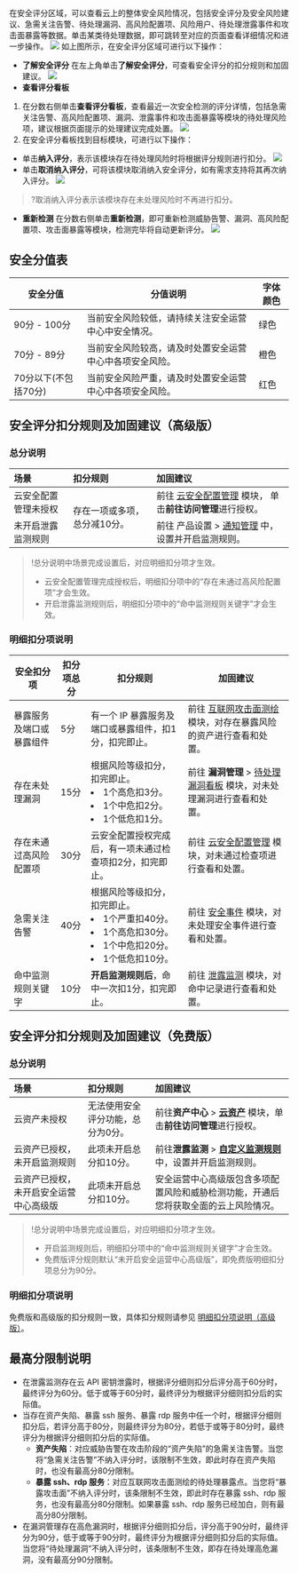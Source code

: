 在安全评分区域，可以查看云上的整体安全风险情况，包括安全评分及安全风险建议、急需关注告警、待处理漏洞、高风险配置项、风险用户、待处理泄露事件和攻击面暴露等数据。单击某类待处理数据，即可跳转至对应的页面查看详细情况和进一步操作。
![](https://qcloudimg.tencent-cloud.cn/raw/2534fa544e11e6462b27d0692e26e22e.png)
如上图所示，在安全评分区域可进行以下操作：
- **了解安全评分**
在左上角单击**了解安全评分**，可查看安全评分的扣分规则和加固建议。
![](https://qcloudimg.tencent-cloud.cn/raw/8fa18b77f536b220efca875c7074eef8.png)
- **查看评分看板**
 1. 在分数右侧单击**查看评分看板**，查看最近一次安全检测的评分详情，包括急需关注告警、高风险配置项、漏洞、泄露事件和攻击面暴露等模块的待处理风险项，建议根据页面提示的处理建议完成处置。
![](https://qcloudimg.tencent-cloud.cn/raw/0ae5e89840a4a8c49af388f3c53578b7.png)
 2. 在安全评分看板找到目标模块，可进行以下操作：
   - 单击**纳入评分**，表示该模块存在待处理风险时将根据评分规则进行扣分。
   ![](https://qcloudimg.tencent-cloud.cn/raw/af8443e35f1048cd3583b92e5ea4f584.png)
   - 单击**取消纳入评分**，可将该模块取消纳入安全评分，如有需求支持将其再次纳入评分。
![](https://qcloudimg.tencent-cloud.cn/raw/2a68c3753e54acfffa12972d9a09cbdf.png)
>?取消纳入评分表示该模块存在未处理风险时不再进行扣分。
- **重新检测**
在分数右侧单击**重新检测**，即可重新检测威胁告警、漏洞、高风险配置项、攻击面暴露等模块，检测完毕将自动更新评分。
![](https://qcloudimg.tencent-cloud.cn/raw/0c9ecf8049c2ec6e599a8578cfd33c1c.png)


## 安全分值表

| 安全分值 | 分值说明 | 字体颜色 |
|---------|---------|---------|
|90分 - 100分|	当前安全风险较低，请持续关注安全运营中心中安全情况。	|绿色|
|70分 - 89分	|当前安全风险较高，请及时处置安全运营中心中各项安全风险。|	橙色|
|70分以下(不包括70分)|	当前安全风险严重，请及时处置安全运营中心中各项安全风险。	|红色|

## 安全评分扣分规则及加固建议（高级版）
### 总分说明
<table>
<thead>
<tr>
<th align="left">场景</th>
<th align="left">扣分规则</th>
<th align="left">加固建议</th>
</tr>
</thead>
<tbody><tr>
<td>云安全配置管理未授权</td>
 <td  rowspan=2 >存在一项或多项，总分减10分。</td>
<td>前往 <a href = "https://console.cloud.tencent.com/ssav2/config">云安全配置管理</a> 模块， 单击<strong>前往访问管理</strong>进行授权。</td>
</tr>
<tr>
<td>未开启泄露监测规则</td>
<td>前往 产品设置 &gt; <a href = "https://console.cloud.tencent.com/ssav2/setting/notify">通知管理</a> 中，设置并开启监测规则。</td>
</tr>
</tbody></table>

>!总分说明中场景完成设置后，对应明细扣分项才生效。
>- 云安全配置管理完成授权后，明细扣分项中的“存在未通过高风险配置项”才会生效。
>- 开启泄露监测规则后，明细扣分项中的“命中监测规则关键字”才会生效。

### 明细扣分项说明[](id:MXKFSM)
| **安全扣分项**           | **扣分项总分** | **扣分规则**                                                 | **加固建议**                                                 |
| ------------------------ | -------------- | ------------------------------------------------------------ | ------------------------------------------------------------ |
| 暴露服务及端口或暴露组件 | 5分            | 有一个 IP 暴露服务及端口或暴露组件，扣1分，扣完即止。        | 前往 [互联网攻击面测绘](https://console.cloud.tencent.com/ssav2/assetmap) 模块，对存在暴露风险的资产进行查看和处置。 |
| 存在未处理漏洞           | 15分           | 根据风险等级扣分，扣完即止。<li>1个高危扣3分。</li><li>1个中危扣2分。</li><li>1个低危扣1分。</li> | 前往 **漏洞管理** > [待处理漏洞看板](https://console.cloud.tencent.com/ssav2/vulner) 模块，对未处理漏洞进行查看和处置。 |
| 存在未通过高风险配置项   | 30分           | 云安全配置授权完成后，有一项未通过检查项扣2分，扣完即止。    | 前往 [云安全配置管理](https://console.cloud.tencent.com/ssav2/config) 模块，对未通过检查项进行查看和处置。 |
| 急需关注告警             | 40分           | 根据风险等级扣分，扣完即止。<li>1个严重扣40分。</li><li>1个高危扣30分。</li><li>1个中危扣20分。</li><li>1个低危扣10分。</li> | 前往 [安全事件](https://console.cloud.tencent.com/ssav2/event) 模块，对未处理安全事件进行查看和处置。 |
| 命中监测规则关键字       | 10分           | **开启监测规则后**，命中一次扣1分，扣完即止。                | 前往 [泄露监测](https://console.cloud.tencent.com/ssav2/monitor) 模块，对命中记录进行查看和处置。 |




## 安全评分扣分规则及加固建议（免费版）
### 总分说明
<table>
<thead>
<tr>
<th align="left">场景</th>
<th align="left">扣分规则</th>
<th align="left">加固建议</th>
</tr>
</thead>
<tbody><tr>
<td align="left">云资产未授权</td>
<td align="left">无法使用安全评分功能，总分为0分。</td>
<td align="left">前往<strong>资产中心</strong> &gt;  <strong><a href="https://console.cloud.tencent.com/ssav2/assets">云资产</a></strong> 模块，单击<strong>前往访问管理</strong>进行授权。</td>
</tr>
<tr>
<td align="left">云资产已授权，未开启监测规则</td>
<td align="left">此项未开启总分扣10分。</td>
<td align="left">前往<strong>泄露监测</strong> &gt; <strong><a href="https://console.cloud.tencent.com/ssav2/monitor/rule">自定义监测规则</a></strong>中，设置并开启监测规则。</td>
</tr>
<tr>
<td align="left">云资产已授权，未开启安全运营中心高级版</td>
<td align="left">此项未开启总分扣10分。</td>
<td align="left">安全运营中心高级版包含多项配置风险和威胁检测功能，开通后您将获取全面的云上风险情况。</td>
</tr>
</tbody></table>

>!总分说明中场景完成设置后，对应明细扣分项才生效。
>- 开启监测规则后，明细扣分项中的“命中监测规则关键字”才会生效。
>- 免费版评分规则默认“未开启安全运营中心高级版”，即免费版明细扣分项总分为90分。

### 明细扣分项说明
免费版和高级版的扣分规则一致，具体扣分规则请参见 [明细扣分项说明（高级版）](#MXKFSM)。

## 最高分限制说明
- 在泄露监测存在云 API 密钥泄露时，根据评分细则扣分后评分高于60分时，最终评分为60分。低于或等于60分时，最终评分为根据评分细则扣分后的实际值。
- 当存在资产失陷、暴露 ssh 服务、暴露 rdp 服务中任一个时，根据评分细则扣分后，若评分高于80分，则最终评分为80分，若低于或等于80分时，最终评分为根据评分细则扣分后的实际值。
	- **资产失陷**：对应威胁告警在攻击阶段的“资产失陷”的急需关注告警。当您将“急需关注告警”不纳入评分时，该限制不生效，即此时存在资产失陷时，也没有最高分80分限制。
	- **暴露 ssh、rdp 服务**：对应互联网攻击面测绘的待处理暴露点。当您将“暴露攻击面”不纳入评分时，该条限制不生效，即此时存在暴露 ssh、rdp 服务，也没有最高分80分限制。如果暴露 ssh、rdp 服务已经加白，则有最高分80分限制。
- 在漏洞管理存在高危漏洞时，根据评分细则扣分后，评分高于90分时，最终评分为90分，低于或等于90分时，最终评分为根据评分细则扣分后的实际值。当您将“待处理漏洞”不纳入评分时，该条限制不生效，即存在待处理高危漏洞，没有最高分90分限制。
